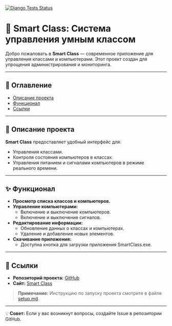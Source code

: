 [![Django Tests Status](https://github.com/12447698/Smart_Class/actions/workflows/django-tests.yml/badge.svg)](https://github.com/12447698/Smart_Class/actions/workflows/django-tests.yml/badge.svg)

# 🚀 Smart Class: Система управления умным классом

Добро пожаловать в **Smart Class** — современное приложение для управления классами и компьютерами. Этот проект создан для упрощения администрирования и мониторинга.

---

## 📖 Оглавление
- [Описание проекта](#-описание-проекта)
- [Функционал](#-функционал)
- [Ссылки](#-ссылки)

---

## 📜 Описание проекта
**Smart Class** предоставляет удобный интерфейс для:
- Управления классами.
- Контроля состояния компьютеров в классах.
- Управления питанием и сигналами компьютеров в режиме реального времени.

---

## ✨ Функционал
- **Просмотр списка классов и компьютеров.**
- **Управление компьютерами:**
  - Включение и выключение компьютеров.
  - Включение и выключение сигналов.
- **Редактирование информации:**
  - Обновление данных о классах и компьютерах.
  - Удаление и добавление новых элементов.
- **Скачивание приложения:**
  - Доступна кнопка для загрузки приложения SmartClass.exe.

---

## 🔗 Ссылки
- **Репозиторий проекта:** [GitHub](https://github.com/124476/Smart_Class)
- **Сайт:** [Smart Class](https://SchoolDigital.pythonanywhere.com/)

> **Примечание:** Инструкцию по запуску проекта смотрите в файле [setup.md](setup.md).

---

💡 **Совет:** Если у вас возникнут вопросы, создайте Issue в репозитории GitHub.
